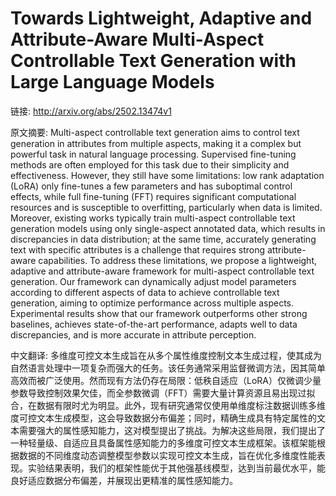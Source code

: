 # Towards Lightweight, Adaptive and Attribute-Aware Multi-Aspect Controllable Text Generation with Large Language Models

链接: http://arxiv.org/abs/2502.13474v1

原文摘要:
Multi-aspect controllable text generation aims to control text generation in
attributes from multiple aspects, making it a complex but powerful task in
natural language processing. Supervised fine-tuning methods are often employed
for this task due to their simplicity and effectiveness. However, they still
have some limitations: low rank adaptation (LoRA) only fine-tunes a few
parameters and has suboptimal control effects, while full fine-tuning (FFT)
requires significant computational resources and is susceptible to overfitting,
particularly when data is limited. Moreover, existing works typically train
multi-aspect controllable text generation models using only single-aspect
annotated data, which results in discrepancies in data distribution; at the
same time, accurately generating text with specific attributes is a challenge
that requires strong attribute-aware capabilities. To address these
limitations, we propose a lightweight, adaptive and attribute-aware framework
for multi-aspect controllable text generation. Our framework can dynamically
adjust model parameters according to different aspects of data to achieve
controllable text generation, aiming to optimize performance across multiple
aspects. Experimental results show that our framework outperforms other strong
baselines, achieves state-of-the-art performance, adapts well to data
discrepancies, and is more accurate in attribute perception.

中文翻译:
多维度可控文本生成旨在从多个属性维度控制文本生成过程，使其成为自然语言处理中一项复杂而强大的任务。该任务通常采用监督微调方法，因其简单高效而被广泛使用。然而现有方法仍存在局限：低秩自适应（LoRA）仅微调少量参数导致控制效果欠佳，而全参数微调（FFT）需要大量计算资源且易出现过拟合，在数据有限时尤为明显。此外，现有研究通常仅使用单维度标注数据训练多维度可控文本生成模型，这会导致数据分布偏差；同时，精确生成具有特定属性的文本需要强大的属性感知能力，这对模型提出了挑战。为解决这些局限，我们提出了一种轻量级、自适应且具备属性感知能力的多维度可控文本生成框架。该框架能根据数据的不同维度动态调整模型参数以实现可控文本生成，旨在优化多维度性能表现。实验结果表明，我们的框架性能优于其他强基线模型，达到当前最优水平，能良好适应数据分布偏差，并展现出更精准的属性感知能力。
